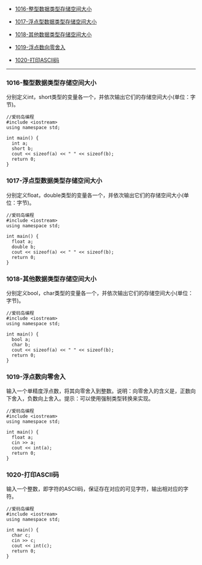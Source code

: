 - <a href="#QA01">1016-整型数据类型存储空间大小</a>

- <a href="#QA02">1017-浮点型数据类型存储空间大小</a>

- <a href="#QA03">1018-其他数据类型存储空间大小</a>

- <a href="#QA04">1019-浮点数向零舍入</a>

- <a href="#QA05">1020-打印ASCII码</a>

--- 

### <div id="QA01">1016-整型数据类型存储空间大小</div>

分别定义int，short类型的变量各一个，并依次输出它们的存储空间大小(单位：字节)。

```prettyprint
//爱码岛编程 
#include <iostream>
using namespace std;

int main() {
  int a;
  short b;
  cout << sizeof(a) << " " << sizeof(b);
  return 0;
}

```


### <div id="QA02">1017-浮点型数据类型存储空间大小</div>

分别定义float，double类型的变量各一个，并依次输出它们的存储空间大小(单位：字节)。

```prettyprint
//爱码岛编程 
#include <iostream>
using namespace std;

int main() {
  float a;
  double b;
  cout << sizeof(a) << " " << sizeof(b);
  return 0;
}

```


### <div id="QA03">1018-其他数据类型存储空间大小</div>

分别定义bool，char类型的变量各一个，并依次输出它们的存储空间大小(单位：字节)。

```prettyprint
//爱码岛编程 
#include <iostream>
using namespace std;

int main() {
  bool a;
  char b;
  cout << sizeof(a) << " " << sizeof(b);
  return 0;
}

```

### <div id="QA04">1019-浮点数向零舍入</div>

输入一个单精度浮点数，将其向零舍入到整数。说明：向零舍入的含义是，正数向下舍入，负数向上舍入。提示：可以使用强制类型转换来实现。

```prettyprint
//爱码岛编程 
#include <iostream>
using namespace std;

int main() {
  float a;
  cin >> a;
  cout << int(a);
  return 0;
}

```

### <div id="QA05">1020-打印ASCII码</div>

输入一个整数，即字符的ASCII码，保证存在对应的可见字符，输出相对应的字符。

```prettyprint
//爱码岛编程
#include <iostream>
using namespace std;

int main() {
  char c;
  cin >> c;
  cout << int(c);
  return 0;
}

```